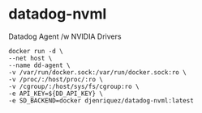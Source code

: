 # datadog-nvml
Datadog Agent /w NVIDIA Drivers

```
docker run -d \
--net host \
--name dd-agent \
-v /var/run/docker.sock:/var/run/docker.sock:ro \
-v /proc/:/host/proc/:ro \
-v /cgroup/:/host/sys/fs/cgroup:ro \
-e API_KEY=${DD_API_KEY} \
-e SD_BACKEND=docker djenriquez/datadog-nvml:latest
```